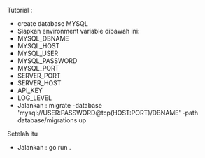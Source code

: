 Tutorial : 
- create database MYSQL
- Siapkan environment variable dibawah ini:
- MYSQL_DBNAME
- MYSQL_HOST
- MYSQL_USER
- MYSQL_PASSWORD
- MYSQL_PORT
- SERVER_PORT
- SERVER_HOST
- API_KEY
- LOG_LEVEL
- Jalankan : migrate -database 'mysql://USER:PASSWORD@tcp(HOST:PORT)/DBNAME' -path database/migrations up

Setelah itu
- Jalankan : go run .
